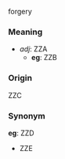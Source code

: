 forgery
### Meaning
+ _adj_: ZZA
    + __eg__: ZZB

### Origin

ZZC

### Synonym

__eg__: ZZD

+ ZZE


